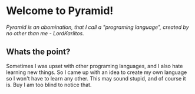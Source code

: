 # Welcome to Pyramid! 
*Pyramid is an abomination, that I call a "programing language", created by no other than me - LordKarlitos.*
## Whats the point?
Sometimes I was upset with other programing languages, and I also hate learning new things. So I came up with an idea to create my own language so I won't have to learn any other.
This may sound stupid, and of course it is. Buy I am too blind to notice that.
